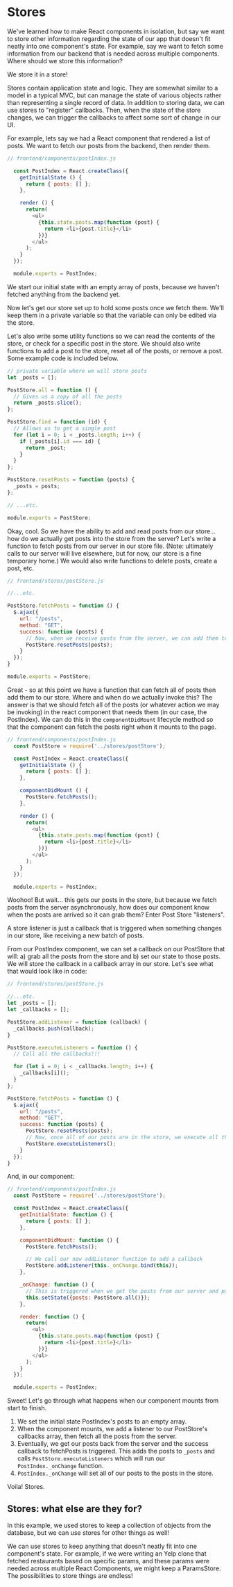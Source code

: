 # Stores

We've learned how to make React components in isolation, but say we want to store other information regarding the state of our app that doesn't fit neatly into one component's state. For example, say we want to fetch some information from our backend that is needed across multiple components. Where should we store this information?

We store it in a store!

Stores contain application state and logic. They are somewhat similar to a model in a typical MVC, but can manage the state of various objects rather than representing a single record of data. In addition to storing data, we can use stores to "register" callbacks. Then, when the state of the store changes, we can trigger the callbacks to affect some sort of change in our UI.

For example, lets say we had a React component that rendered a list of posts. We want to fetch our posts from the backend, then render them.

```javascript
// frontend/components/postIndex.js

  const PostIndex = React.createClass({
    getInitialState () {
      return { posts: [] };
    },

    render () {
      return(
        <ul>
          {this.state.posts.map(function (post) {
            return <li>{post.title}</li>
          })}
        </ul>
      );
    }
  });

  module.exports = PostIndex;
```

We start our initial state with an empty array of posts, because we haven't fetched anything from the backend yet.

Now let's get our store set up to hold some posts once we fetch them. We'll keep them in a private variable so that the variable can only be edited via the store.

Let's also write some utility functions so we can read the contents of the store, or check for a specific post in the store. We should also write functions to add a post to the store, reset all of the posts, or remove a post. Some example code is included below.

```javascript
// private variable where we will store posts
let _posts = [];

PostStore.all = function () {
  // Gives us a copy of all the posts
  return _posts.slice();
};

PostStore.find = function (id) {
  // Allows us to get a single post
  for (let i = 0; i < _posts.length; i++) {
    if (_posts[i].id === id) {
      return _post;
    }
  }
};

PostStore.resetPosts = function (posts) {
  _posts = posts;
};

// ...etc.

module.exports = PostStore;
```

Okay, cool. So we have the ability to add and read posts from our store... how do we actually get posts into the store from the server? Let's write a function to fetch posts from our server in our
store file. (Note: ultimately calls to our server will live elsewhere, but for now, our store is a fine temporary home.) We would also write functions to delete posts, create a post, etc.

```javascript
// frontend/stores/postStore.js

//...etc.

PostStore.fetchPosts = function () {
  $.ajax({
    url: "/posts",
    method: "GET",
    success: function (posts) {
      // Now, when we receive posts from the server, we can add them to the store.
      PostStore.resetPosts(posts);
    }
  });
}

module.exports = PostStore;
```

Great - so at this point we have a function that can fetch all of posts then add them to our store. Where and when do we actually invoke this? The answer is that we should fetch all of the posts (or whatever action we may be invoking) in the react component that needs them (in our case, the PostIndex). We can do this in the `componentDidMount` lifecycle method so that the component can fetch the posts right when it mounts to the page.

```javascript
// frontend/components/postIndex.js
  const PostStore = require('../stores/postStore');

  const PostIndex = React.createClass({
    getInitialState () {
      return { posts: [] };
    },

    componentDidMount () {
      PostStore.fetchPosts();
    },

    render () {
      return(
        <ul>
          {this.state.posts.map(function (post) {
            return <li>{post.title}</li>
          })}
        </ul>
      );
    }
  });

  module.exports = PostIndex;
```

Woohoo! But wait... this gets our posts in the store, but because we fetch posts from the server asynchronously, how does our component know when the posts are arrived so it can grab them? Enter Post Store "listeners".

A store listener is just a callback that is triggered when something changes in our store, like receiving a new batch of posts.

From our PostIndex component, we can set a callback on our PostStore that will:
a) grab all the posts from the store and b) set our state to those posts. We will store the callback in a callback array in our store. Let's see what that would look like in code:

```javascript
// frontend/stores/postStore.js

//...etc.
let _posts = [];
let _callbacks = [];

PostStore.addListener = function (callback) {
  _callbacks.push(callback);
}

PostStore.executeListeners = function () {
  // Call all the callbacks!!!

  for (let i = 0; i < _callbacks.length; i++) {
    _callbacks[i]();
  }
};

PostStore.fetchPosts = function () {
  $.ajax({
    url: "/posts",
    method: "GET",
    success: function (posts) {
      PostStore.resetPosts(posts);
      // Now, once all of our posts are in the store, we execute all the callbacks!
      PostStore.executeListeners();
    }
  });
}

```

And, in our component:

```javascript
// frontend/components/postIndex.js
  const PostStore = require('../stores/postStore');

  const PostIndex = React.createClass({
    getInitialState: function () {
      return { posts: [] };
    },

    componentDidMount: function () {
      PostStore.fetchPosts();

      // We call our new addListener function to add a callback
      PostStore.addListener(this._onChange.bind(this));
    },

    _onChange: function () {
      // This is triggered when we get the posts from our server and put them in our post store
      this.setState({posts: PostStore.all()});
    },

    render: function () {
      return(
        <ul>
          {this.state.posts.map(function (post) {
            return <li>{post.title}</li>
          })}
        </ul>
      );
    }
  });

  module.exports = PostIndex;
```

Sweet! Let's go through what happens when our component mounts from start to finish.

1) We set the initial state PostIndex's posts to an empty array.
2) When the component mounts, we add a listener to our PostStore's callbacks array, then fetch all the posts from the server.
3) Eventually, we get our posts back from the server and the success callback to fetchPosts is triggered. This adds the posts to `_posts` and calls `PostStore.executeListeners` which will run our `PostIndex._onChange` function.
4) `PostIndex._onChange` will set all of our posts to the posts in the store.

Voila! Stores.

## Stores: what else are they for?

In this example, we used stores to keep a collection of objects from the database, but we can use stores for other things as well!

We can use stores to keep anything that doesn't neatly fit into one component's state. For example, if we were writing an Yelp clone that fetched restaurants based on specific params, and these params were needed across multiple React Components, we might keep a ParamsStore. The possibilities to store things are endless!
